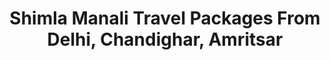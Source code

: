 ---
layout: page
title: Shimla Manali Travel Packages From Delhi, Chandighar, Amritsar
permalink: /shimla.html

---